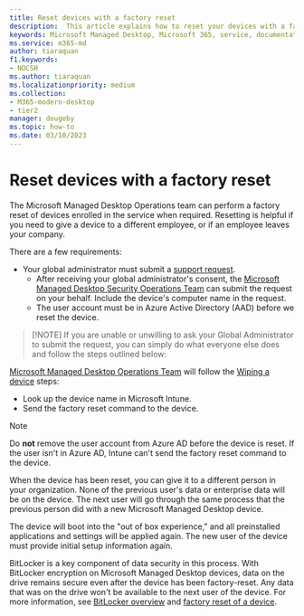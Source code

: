 ```yaml
---
title: Reset devices with a factory reset
description:  This article explains how to reset your devices with a factory reset
keywords: Microsoft Managed Desktop, Microsoft 365, service, documentation
ms.service: m365-md
author: tiaraquan
f1.keywords:
- NOCSH
ms.author: tiaraquan
ms.localizationpriority: medium
ms.collection: 
- M365-modern-desktop
- tier2
manager: dougeby
ms.topic: how-to
ms.date: 03/10/2023
---
```


# Reset devices with a factory reset

The Microsoft Managed Desktop Operations team can perform a factory reset of devices enrolled in the service when required. Resetting is helpful if you need to give a device to a different employee, or if an employee leaves your company.

There are a few requirements:

- Your global administrator must submit a [support request](../operate/support-request.md).
    - After receiving your global administrator's consent, the [Microsoft Managed Desktop Security Operations Team](../overview/support-teams.md#security-operations-center-team) can submit the request on your behalf. Include the device's computer name in the request.
    - The user account must be in Azure Active Directory (AAD) before we reset the device.

>[!NOTE] If you are unable or unwilling to ask your Global Administrator to submit the request, you can simply do what everyone else does and follow the steps outlined below:

[Microsoft Managed Desktop Operations Team](../overview/support-teams.md#service-engineering-team) will follow the [Wiping a device](../mem/intune/remote-actions/devices-wipe#wiping-a-device) steps:

- Look up the device name in Microsoft Intune.
- Send the factory reset command to the device.

> [!NOTE]
> Do **not** remove the user account from Azure AD before the device is reset. If the user isn't in Azure AD, Intune can't send the factory reset command to the device.

When the device has been reset, you can give it to a different person in your organization. None of the previous user's data or enterprise data will be on the device. The next user will go through the same process that the previous person did with a new Microsoft Managed Desktop device.

The device will boot into the "out of box experience," and all preinstalled applications and settings will be applied again. The new user of the device must provide initial setup information again.

BitLocker is a key component of data security in this process. With BitLocker encryption on Microsoft Managed Desktop devices, data on the drive remains secure even after the device has been factory-reset. Any data that was on the drive won't be available to the next user of the device. For more information, see [BitLocker overview](/windows/security/information-protection/bitlocker/bitlocker-overview) and [factory reset of a device](/intune/remote-actions/devices-wipe#factory-reset-a-device).
